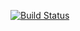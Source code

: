 [![Build Status](https://duochen.visualstudio.com/Fabrikam%20Test/_apis/build/status/duochen.pipelines-java?branchName=master)](https://duochen.visualstudio.com/Fabrikam%20Test/_build/latest?definitionId=1&branchName=master)


